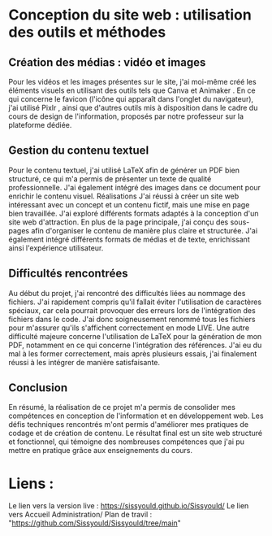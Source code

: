 # Conception du site web : utilisation des outils et méthodes
## Création des médias : vidéo et images
Pour les vidéos et les images présentes sur le site, j'ai moi-même créé les éléments visuels en utilisant des outils tels que Canva et Animaker . En ce qui concerne le favicon (l'icône qui apparaît dans l'onglet du navigateur), j'ai utilisé Pixlr , ainsi que d'autres outils mis à disposition dans le cadre du cours de design de l'information, proposés par notre professeur sur la plateforme dédiée.
## Gestion du contenu textuel
Pour le contenu textuel, j'ai utilisé LaTeX afin de générer un PDF bien structuré, ce qui m'a permis de présenter un texte de qualité professionnelle. J'ai également intégré des images dans ce document pour enrichir le contenu visuel.
Réalisations
J'ai réussi à créer un site web intéressant avec un concept et un contenu fictif, mais une mise en page bien travaillée. J'ai exploré différents formats adaptés à la conception d'un site web d'attraction. En plus de la page principale, j'ai conçu des sous-pages afin d'organiser le contenu de manière plus claire et structurée. J'ai également intégré différents formats de médias et de texte, enrichissant ainsi l'expérience utilisateur.
## Difficultés rencontrées
Au début du projet, j'ai rencontré des difficultés liées au nommage des fichiers. J'ai rapidement compris qu'il fallait éviter l'utilisation de caractères spéciaux, car cela pourrait provoquer des erreurs lors de l'intégration des fichiers dans le code. J'ai donc soigneusement renommé tous les fichiers pour m'assurer qu'ils s'affichent correctement en mode LIVE.
Une autre difficulté majeure concerne l'utilisation de LaTeX pour la génération de mon PDF, notamment en ce qui concerne l'intégration des références. J'ai eu du mal à les former correctement, mais après plusieurs essais, j'ai finalement réussi à les intégrer de manière satisfaisante.
## Conclusion
En résumé, la réalisation de ce projet m'a permis de consolider mes compétences en conception de l'information et en développement web. Les défis techniques rencontrés m'ont permis d'améliorer mes pratiques de codage et de création de contenu. Le résultat final est un site web structuré et fonctionnel, qui témoigne des nombreuses compétences que j'ai pu mettre en pratique grâce aux enseignements du cours.

# Liens : 
Le lien vers la version live : https://sissyould.github.io/Sissyould/
Le lien vers Accueil Administration/ Plan de travil : "https://github.com/Sissyould/Sissyould/tree/main" 
